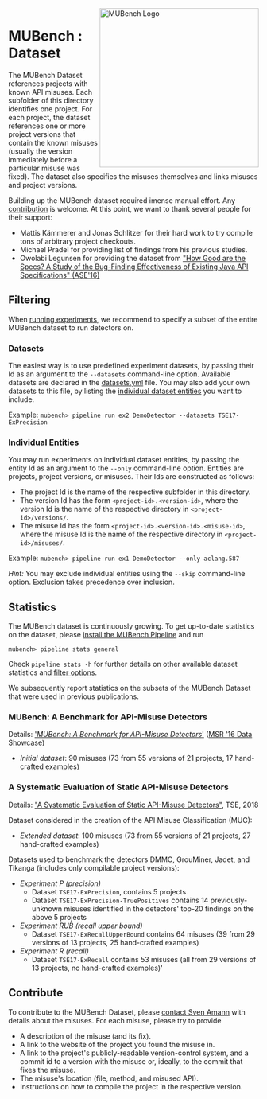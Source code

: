 <img align="right" width="320" height="320" alt="MUBench Logo" src="https://raw.githubusercontent.com/stg-tud/MUBench/master/meta/logo.png" />

# MUBench : Dataset

The MUBench Dataset references projects with known API misuses.
Each subfolder of this directory identifies one project.
For each project, the dataset references one or more project versions that contain the known misuses (usually the version immediately before a particular misuse was fixed).
The dataset also specifies the misuses themselves and links misuses and project versions.

Building up the MUBench dataset required imense manual effort.
Any [contribution](#contribute) is welcome.
At this point, we want to thank several people for their support:

* Mattis Kämmerer and Jonas Schlitzer for their hard work to try compile tons of arbitrary project checkouts.
* Michael Pradel for providing list of findings from his previous studies.
* Owolabi Legunsen for providing the dataset from ["How Good are the Specs? A Study of the Bug-Finding Effectiveness of Existing Java API Specifications" (ASE'16)](http://fsl.cs.illinois.edu/spec-eval/)


## Filtering

When [running experiments](../mubench.pipeline/#run-experiments), we recommend to specify a subset of the entire MUBench dataset to run detectors on.

### Datasets

The easiest way is to use predefined experiment datasets, by passing their Id as an argument to the `--datasets` command-line option.
Available datasets are declared in the [datasets.yml](datasets.yml) file.
You may also add your own datasets to this file, by listing the [individual dataset entities](#individual-entities) you want to include.

Example: `mubench> pipeline run ex2 DemoDetector --datasets TSE17-ExPrecision`

### Individual Entities

You may run experiments on individual dataset entities, by passing the entity Id as an argument to the `--only` command-line option.
Entities are projects, project versions, or misuses.
Their Ids are constructed as follows:

* The project Id is the name of the respective subfolder in this directory.
* The version Id has the form `<project-id>.<version-id>`, where the version Id is the name of the respective directory in `<project-id>/versions/`.
* The misuse Id has the form `<project-id>.<version-id>.<misuse-id>`, where the misuse Id is the name of the respective directory in `<project-id>/misuses/`.

Example: `mubench> pipeline run ex1 DemoDetector --only aclang.587`

*Hint:* You may exclude individual entities using the `--skip` command-line option. Exclusion takes precedence over inclusion.


## Statistics

The MUBench dataset is continuously growing.
To get up-to-date statistics on the dataset, please [install the MUBench Pipeline](../mubench.pipeline/#setup) and run

    mubench> pipeline stats general

Check `pipeline stats -h` for further details on other available dataset statistics and [filter options](#filtering).

We subsequently report statistics on the subsets of the MUBench Dataset that were used in previous publications.

### MUBench: A Benchmark for API-Misuse Detectors

Details: ['*MUBench: A Benchmark for API-Misuse Detectors*'](http://sven-amann.de/publications/2016-05-MSR-MUBench-dataset.html) ([MSR '16 Data Showcase](http://2016.msrconf.org/#/data))

* *Initial dataset*: 90 misuses (73 from 55 versions of 21 projects, 17 hand-crafted examples)

### A Systematic Evaluation of Static API-Misuse Detectors

Details: ["A Systematic Evaluation of Static API-Misuse Detectors"](http://sven-amann.de/publications/2018-03-A-Systematic-Evalution-of-Static-API-Misuse-Detectors/), TSE, 2018

Dataset considered in the creation of the API Misuse Classification (MUC):

* *Extended dataset*: 100 misuses (73 from 55 versions of 21 projects, 27 hand-crafted examples)

Datasets used to benchmark the detectors DMMC, GrouMiner, Jadet, and Tikanga (includes only compilable project versions):

* *Experiment P (precision)*
  * Dataset `TSE17-ExPrecision`, contains 5 projects
  * Dataset `TSE17-ExPrecision-TruePositives` contains 14 previously-unknown misuses identified in the detectors' top-20 findings on the above 5 projects
* *Experiment RUB (recall upper bound)*
  * Dataset `TSE17-ExRecallUpperBound` contains 64 misuses (39 from 29 versions of 13 projects, 25 hand-crafted examples)
* *Experiment R (recall)*
  * Dataset `TSE17-ExRecall` contains 53 misuses (all from 29 versions of 13 projects, no hand-crafted examples)'


## Contribute

To contribute to the MUBench Dataset, please [contact Sven Amann](http://www.stg.tu-darmstadt.de/staff/sven_amann) with details about the misuses.
For each misuse, please try to provide

* A description of the misuse (and its fix).
* A link to the website of the project you found the misuse in.
* A link to the project's publicly-readable version-control system, and a commit id to a version with the misuse or, ideally, to the commit that fixes the misuse.
* The misuse's location (file, method, and misused API).
* Instructions on how to compile the project in the respective version.
